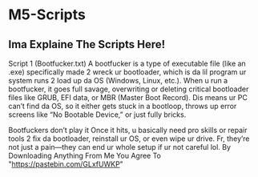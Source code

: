# M5-Scripts

## Ima Explaine The Scripts Here!

Script 1 (Bootfucker.txt)
A bootfucker is a type of executable file (like an .exe) specifically made 2 wreck ur bootloader, which is da lil program ur system runs 2 load up da OS (Windows, Linux, etc.). When u run a bootfucker, it goes full savage, overwriting or deleting critical bootloader files like GRUB, EFI data, or MBR (Master Boot Record). Dis means ur PC can’t find da OS, so it either gets stuck in a bootloop, throws up error screens like “No Bootable Device,” or just fully bricks.








Bootfuckers don’t play it Once it hits, u basically need pro skills or repair tools 2 fix da bootloader, reinstall ur OS, or even wipe ur drive. Fr, they’re not just a pain—they can end ur whole setup if ur not careful lol.
By Downloading Anything From Me You Agree To "https://pastebin.com/GLxfUWKP"

